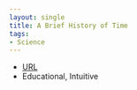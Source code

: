 ```yaml
---
layout: single
title: A Brief History of Time
tags:
- Science
---
```



- [URL](http://www.goodreads.com/book/show/3869.A_Brief_History_of_Time)
- Educational, Intuitive

